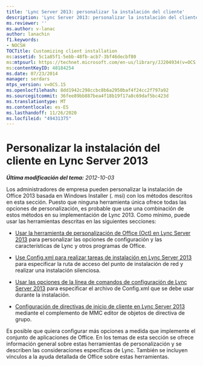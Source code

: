 ```yaml
---
title: 'Lync Server 2013: personalizar la instalación del cliente'
description: 'Lync Server 2013: personalizar la instalación del cliente.'
ms.reviewer: ''
ms.author: v-lanac
author: lanachin
f1.keywords:
- NOCSH
TOCTitle: Customizing client installation
ms:assetid: 5c1a85f1-5ebb-48fb-acb7-3bf46decbf80
ms:mtpsurl: https://technet.microsoft.com/en-us/library/JJ204934(v=OCS.15)
ms:contentKeyID: 48184254
ms.date: 07/23/2014
manager: serdars
mtps_version: v=OCS.15
ms.openlocfilehash: 8dd1942c298ccbc8b6a2950baf4f24cc2f797a92
ms.sourcegitcommit: 36fee89bb887bea4f18b19f17a8c69daf5bc423d
ms.translationtype: MT
ms.contentlocale: es-ES
ms.lasthandoff: 11/26/2020
ms.locfileid: "49431375"
---
```

# <a name="customizing-client-installation-in-lync-server-2013"></a>Personalizar la instalación del cliente en Lync Server 2013

<div data-xmlns="http://www.w3.org/1999/xhtml">

<div class="topic" data-xmlns="http://www.w3.org/1999/xhtml" data-msxsl="urn:schemas-microsoft-com:xslt" data-cs="https://msdn.microsoft.com/">

<div data-asp="https://msdn2.microsoft.com/asp">



</div>

<div id="mainSection">

<div id="mainBody">

<span> </span>

_**Última modificación del tema:** 2012-10-03_

Los administradores de empresa pueden personalizar la instalación de Office 2013 basada en Windows Installer (. msi) con los métodos descritos en esta sección. Puesto que ninguna herramienta única ofrece todas las opciones de personalización, es probable que use una combinación de estos métodos en su implementación de Lync 2013. Como mínimo, puede usar las herramientas descritas en las siguientes secciones:

  - [Usar la herramienta de personalización de Office (Oct) en Lync Server 2013](lync-server-2013-using-the-office-customization-tool-oct.md) para personalizar las opciones de configuración y las características de Lync y otros programas de Office.

  - [Use Config.xml para realizar tareas de instalación en Lync Server 2013](lync-server-2013-using-config-xml-to-perform-installation-tasks.md) para especificar la ruta de acceso del punto de instalación de red y realizar una instalación silenciosa.

  - [Usar las opciones de la línea de comandos de configuración de Lync Server 2013](lync-server-2013-using-setup-command-line-options.md) para especificar el archivo de Config.xml que se debe usar durante la instalación.

  - [Configuración de directivas de inicio de cliente en Lync Server 2013](lync-server-2013-configuring-client-bootstrapping-policies.md) mediante el complemento de MMC editor de objetos de directiva de grupo.

Es posible que quiera configurar más opciones a medida que implemente el conjunto de aplicaciones de Office. En los temas de esta sección se ofrece información general sobre estas herramientas de personalización y se describen las consideraciones específicas de Lync. También se incluyen vínculos a la ayuda detallada de Office sobre estas herramientas.

</div>

<span> </span>

</div>

</div>

</div>

